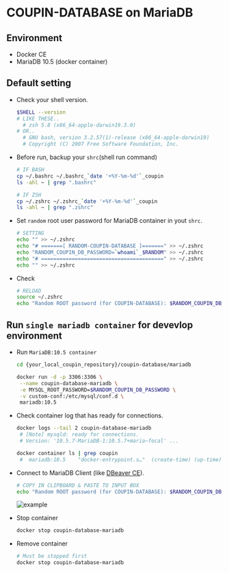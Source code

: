# COUPIN-DATABASE on MariaDB

## Environment

- Docker CE
- MariaDB 10.5 (docker container)

## Default setting

- Check your shell version.

  ```bash
  $SHELL --version
  # LIKE THESE..
    # zsh 5.8 (x86_64-apple-darwin19.3.0)
  # OR..
    # GNU bash, version 3.2.57(1)-release (x86_64-apple-darwin19)
    # Copyright (C) 2007 Free Software Foundation, Inc.
  ```

- Before run, backup your `shrc`(shell run command)

  ```bash
  # IF BASH
  cp ~/.bashrc ~/.bashrc_`date '+%Y-%m-%d'`_coupin
  ls -ahl ~ | grep ".bashrc"
  ```

  ```bash
  # IF ZSH
  cp ~/.zshrc ~/.zshrc_`date '+%Y-%m-%d'`_coupin
  ls -ahl ~ | grep ".zshrc"
  ```

- Set `random` root user password for MariaDB container in yout `shrc`.

  ```bash
  # SETTING
  echo "" >> ~/.zshrc
  echo "# =======[ RANDOM-COUPIN-DATABASE ]=======" >> ~/.zshrc
  echo "RANDOM_COUPIN_DB_PASSWORD=`whoami`_$RANDOM" >> ~/.zshrc
  echo "# ========================================" >> ~/.zshrc
  echo "" >> ~/.zshrc
  ```

- Check

  ```bash
  # RELOAD 
  source ~/.zshrc
  echo "Random ROOT password (for COUPIN-DATABASE): $RANDOM_COUPIN_DB_PASSWORD"
  ```

## Run `single mariadb container` for devevlop environment

- Run `MariaDB:10.5 container`

  ```bash
  cd {your_local_coupin_repository}/coupin-database/mariadb

  docker run -d -p 3306:3306 \
   --name coupin-database-mariadb \
   -e MYSQL_ROOT_PASSWORD=$RANDOM_COUPIN_DB_PASSWORD \
   -v custom-conf:/etc/mysql/conf.d \
   mariadb:10.5
  ```

- Check container log that has ready for connections.

  ```bash
  docker logs --tail 2 coupin-database-mariadb
   # [Note] mysqld: ready for connections.
   # Version: '10.5.7-MariaDB-1:10.5.7+maria~focal' ...

  docker container ls | grep coupin
   #  mariadb:10.5    "docker-entrypoint.s…"  (create-time) (up-time)  0.0.0.0:3306->3306/tcp   coupin-database-mariadb
  ```

- Connect to MariaDB Client (like [DBeaver CE](https://dbeaver.io/download/)).

  ```bash
  # COPY IN CLIPBOARD & PASTE TO INPUT BOX
  echo "Random ROOT password (for COUPIN-DATABASE): $RANDOM_COUPIN_DB_PASSWORD"
  ```

  ![example](https://user-images.githubusercontent.com/48089867/98438466-cbb7d700-212d-11eb-991a-ff8ed7fd60bc.png)

- Stop container

  ```bash
  docker stop coupin-database-mariadb
  ```

- Remove container

  ```bash
  # Must be stopped first
  docker stop coupin-database-mariadb
  ```
